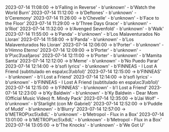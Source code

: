 2023-07-14 11:08:00 -> b'Falling in Reverse' - b'unknown' - b'Watch the World Burn'
2023-07-14 11:12:00 -> b'Deftones' - b'unknown' - b'Ceremony'
2023-07-14 11:26:00 -> b'Chevelle' - b'unknown' - b'Face to the Floor'
2023-07-14 11:29:00 -> b'Three Days Grace' - b'unknown' - b'Riot'
2023-07-14 11:32:00 -> b'Avenged Sevenfold' - b'unknown' - b'Walk'
2023-07-14 11:55:00 -> b'Panda' - b'unknown' - b'Los Malaventurados No Lloran'
2023-07-14 11:58:00 -> b'Panda' - b'unknown' - b'Los Malaventurados No Lloran'
2023-07-14 12:06:00 -> b'Porter' - b'unknown' - b'Himno Eterno'
2023-07-14 12:09:00 -> b'Porter' - b'unknown' - b'P\xc3\xa1jaros'
2023-07-14 12:11:00 -> b'Porter' - b'unknown' - b'Mamita Santa'
2023-07-14 12:12:00 -> b'Meme' - b'unknown' - b'No Puedo Parar'
2023-07-14 12:14:00 -> b'sofi lyrics' - b'unknown' - b'FINNEAS - I Lost A Friend (subtitulado en espa\xc3\xb1ol)'
2023-07-14 12:15:00 -> b'FINNEAS' - b'unknown' - b'I Lost a Friend'
2023-07-14 12:14:00 -> b'sofi lyrics' - b'unknown' - b'FINNEAS - I Lost A Friend (subtitulado en espa\xc3\xb1ol)'
2023-07-14 12:15:00 -> b'FINNEAS' - b'unknown' - b'I Lost a Friend'
2023-07-14 12:23:00 -> b'Ky Baldwin' - b'unknown' - b'Ky Baldwin - Dear Mom (Official Music Video) ft. Mindy Pack'
2023-07-14 12:35:00 -> b'Jai Wolf' - b'unknown' - b'Starlight (con Mr Gabriel)'
2023-07-14 12:52:00 -> b'Puddle of Mudd' - b'unknown' - b'Blurry'
2023-07-14 12:57:00 -> b'METROP\xc5\x8dL' - b'unknown' - b'Metropol - Flux in a Box'
2023-07-14 13:01:00 -> b'METROP\xc5\x8dL' - b'unknown' - b'Metropol - Flux in a Box'
2023-07-14 13:05:00 -> b'The Knocks' - b'unknown' - b'We Got U'
